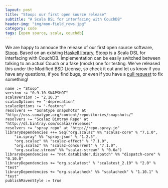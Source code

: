 ```yaml
---
layout: post
title: "Stoop: our first open source release"
subtitle: "A Scala DSL for interfacing with CouchDB"
header-img: "img/mon-field_rows.jpg"
category: code
tags: [open source, scala, couchdb]
---
```


We are happy to annouce the release of our first open source software, [Stoop](https://github.com/MonsantoCo/stoop). Based on an existing [Haskell library](http://hackage.haskell.org/package/CouchDB), Stoop is a Scala DSL for interfacing with CouchDB. Implementation can be easily switched between talking to an actual Couch or a fake (mock) one for testing. We've released this under the Modified BSD License, so check it out and let us know if you have any questions, if you find bugs, or even if you have a [pull request](https://github.com/MonsantoCo/stoop/pull/1) to fix something!

    name := "Stoop"
    version := "0.9.10-SNAPSHOT"
    scalaVersion := "2.10.3"
    scalacOptions += "-deprecation"
    scalacOptions += "-feature"
    resolvers += "Sonatype snapshots" at "http://oss.sonatype.org/content/repositories/snapshots/"
    resolvers += "Scalaz Bintray Repo" at "http://dl.bintray.com/scalaz/releases"
    resolvers += "spray repo" at "http://repo.spray.io"
    libraryDependencies ++= Seq("org.scalaz" %% "scalaz-core" % "7.1.0",
        "io.spray" %% "spray-json" % "1.2.5",
        "org.scalaz" %% "scalaz-effect" % "7.1.0",
        "org.scalaz" %% "scalaz-concurrent" % "7.1.0",
        "org.scalaz.stream" %% "scalaz-stream" % "0.6a")
    libraryDependencies += "net.databinder.dispatch" %% "dispatch-core" % "0.10.0"
    libraryDependencies += "org.scalatest" % "scalatest_2.10" % "2.0" % "test"
    libraryDependencies += "org.scalacheck" %% "scalacheck" % "1.10.1" % "test"
    publishMavenStyle := true
